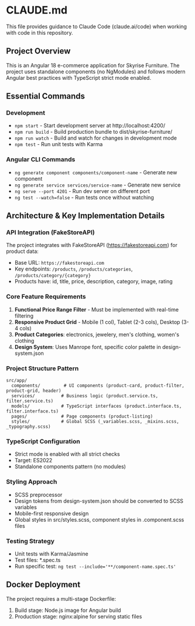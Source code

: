 # CLAUDE.md

This file provides guidance to Claude Code (claude.ai/code) when working with code in this repository.

## Project Overview

This is an Angular 18 e-commerce application for Skyrise Furniture. The project uses standalone components (no NgModules) and follows modern Angular best practices with TypeScript strict mode enabled.

## Essential Commands

### Development
- `npm start` - Start development server at http://localhost:4200/
- `npm run build` - Build production bundle to dist/skyrise-furniture/
- `npm run watch` - Build and watch for changes in development mode
- `npm test` - Run unit tests with Karma

### Angular CLI Commands
- `ng generate component components/component-name` - Generate new component
- `ng generate service services/service-name` - Generate new service
- `ng serve --port 4201` - Run dev server on different port
- `ng test --watch=false` - Run tests once without watching

## Architecture & Key Implementation Details

### API Integration (FakeStoreAPI)
The project integrates with FakeStoreAPI (https://fakestoreapi.com) for product data:
- Base URL: `https://fakestoreapi.com`
- Key endpoints: `/products`, `/products/categories`, `/products/category/{category}`
- Products have: id, title, price, description, category, image, rating

### Core Feature Requirements
1. **Functional Price Range Filter** - Must be implemented with real-time filtering
2. **Responsive Product Grid** - Mobile (1 col), Tablet (2-3 cols), Desktop (3-4 cols)
3. **Product Categories**: electronics, jewelery, men's clothing, women's clothing
4. **Design System**: Uses Manrope font, specific color palette in design-system.json

### Project Structure Pattern
```
src/app/
  components/         # UI components (product-card, product-filter, product-grid, header)
  services/          # Business logic (product.service.ts, filter.service.ts)
  models/            # TypeScript interfaces (product.interface.ts, filter.interface.ts)
  pages/             # Page components (product-listing)
  styles/            # Global SCSS (_variables.scss, _mixins.scss, _typography.scss)
```

### TypeScript Configuration
- Strict mode is enabled with all strict checks
- Target: ES2022
- Standalone components pattern (no modules)

### Styling Approach
- SCSS preprocessor
- Design tokens from design-system.json should be converted to SCSS variables
- Mobile-first responsive design
- Global styles in src/styles.scss, component styles in .component.scss files

### Testing Strategy
- Unit tests with Karma/Jasmine
- Test files: *.spec.ts
- Run specific test: `ng test --include='**/component-name.spec.ts'`

## Docker Deployment
The project requires a multi-stage Dockerfile:
1. Build stage: Node.js image for Angular build
2. Production stage: nginx:alpine for serving static files